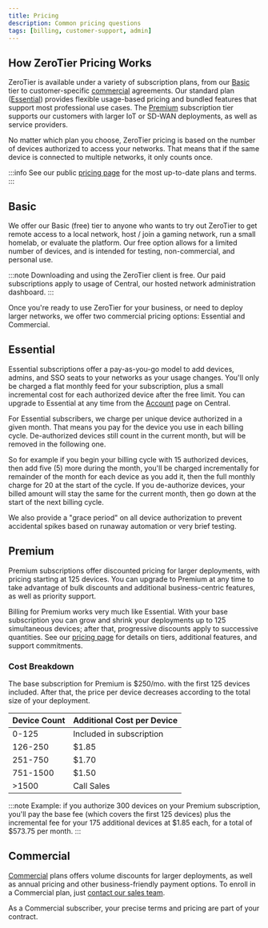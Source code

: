 ```yaml
---
title: Pricing
description: Common pricing questions
tags: [billing, customer-support, admin]
---
```


## How ZeroTier Pricing Works

ZeroTier is available under a variety of subscription plans, from our [Basic](#basic) tier to customer-specific [commercial](#commercial) agreements. Our standard plan ([Essential](#essential)) provides flexible usage-based pricing and bundled features that support most professional use cases. The [Premium](#premium) subscription tier supports our customers with larger IoT or SD-WAN deployments, as well as service providers.

No matter which plan you choose, ZeroTier pricing is based on the number of devices authorized to access your networks. That means that if the same device is connected to multiple networks, it only counts once.

:::info
See our public [pricing page](https://www.zerotier.com/pricing/) for the most up-to-date plans and terms.
:::

## Basic

We offer our Basic (free) tier to anyone who wants to try out ZeroTier to get remote access to a local network, host / join a gaming network, run a small homelab, or evaluate the platform. Our free option allows for a limited number of devices, and is intended for testing, non-commercial, and personal use.

:::note
Downloading and using the ZeroTier client is free. Our paid subscriptions apply to usage of Central, our hosted network administration dashboard.
:::

Once you're ready to use ZeroTier for your business, or need to deploy larger networks, we offer two commercial pricing options: Essential and Commercial.

## Essential

Essential subscriptions offer a pay-as-you-go model to add devices, admins, and SSO seats to your networks as your usage changes. You'll only be charged a flat monthly feed for your subscription, plus a small incremental cost for each authorized device after the free limit. You can upgrade to Essential at any time from the [Account](https://my.zerotier.com/account) page on Central.

For Essential subscribers, we charge per unique device authorized in a given month. That means you pay for the device you use in each billing cycle. De-authorized devices still count in the current month, but will be removed in the following one.

So for example if you begin your billing cycle with 15 authorized devices, then add five (5) more during the month, you'll be charged incrementally for remainder of the month for each device as you add it, then the full monthly charge for 20 at the start of the cycle. If you de-authorize devices, your billed amount will stay the same for the current month, then go down at the start of the next billing cycle.

We also provide a "grace period" on all device authorization to prevent accidental spikes based on runaway automation or very brief testing.

## Premium

Premium subscriptions offer discounted pricing for larger deployments, with pricing starting at 125 devices. You can upgrade to Premium at any time to take advantage of bulk discounts and additional business-centric features, as well as priority support.

Billing for Premium works very much like Essential. With your base subscription you can grow and shrink your deployments up to 125 simultaneous devices; after that, progressive discounts apply to successive quantities. See our [pricing page](https://www.zerotier.com/pricing/) for details on tiers, additional features, and support commitments.

### Cost Breakdown

The base subscription for Premium is $250/mo. with the first 125 devices included. After that, the price per device decreases according to the total size of your deployment.

| Device Count | Additional Cost per Device |
| --- | --- |
| 0-125 | Included in subscription |
| 126-250 | $1.85 |
| 251-750 | $1.70 |
| 751-1500 | $1.50 |
| >1500 | Call Sales |

:::note
Example: if you authorize 300 devices on your Premium subscription, you'll pay the base fee (which covers the first 125 devices) plus the incremental fee for your 175 additional devices at $1.85 each, for a total of $573.75 per month.
:::

## Commercial

[Commercial](#commercial) plans offers volume discounts for larger deployments, as well as annual pricing and other business-friendly payment options. To enroll in a Commercial plan, just [contact our sales team](https://www.zerotier.com/contact).

As a Commercial subscriber, your precise terms and pricing are part of your contract.
